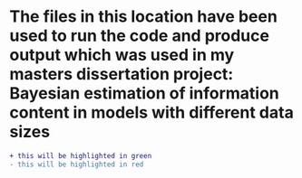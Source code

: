 # The files in this location have been used to run the code and produce output which was used in my masters dissertation project: Bayesian estimation of information content in models with different data sizes
```diff
+ this will be highlighted in green
- this will be highlighted in red
```
